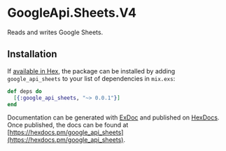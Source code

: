 # GoogleApi.Sheets.V4

Reads and writes Google Sheets.

## Installation

If [available in Hex](https://hex.pm/docs/publish), the package can be installed
by adding `google_api_sheets` to your list of dependencies in `mix.exs`:

```elixir
def deps do
  [{:google_api_sheets, "~> 0.0.1"}]
end
```

Documentation can be generated with [ExDoc](https://github.com/elixir-lang/ex_doc)
and published on [HexDocs](https://hexdocs.pm). Once published, the docs can
be found at [https://hexdocs.pm/google_api_sheets](https://hexdocs.pm/google_api_sheets).

